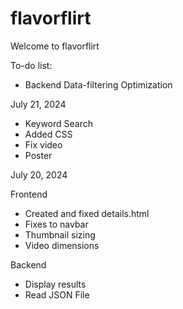 # flavorflirt

Welcome to flavorflirt

To-do list:
- Backend Data-filtering Optimization

July 21, 2024
- Keyword Search
- Added CSS
- Fix video
- Poster

July 20, 2024

Frontend
- Created and fixed details.html
- Fixes to navbar
- Thumbnail sizing
- Video dimensions

Backend
- Display results
- Read JSON File